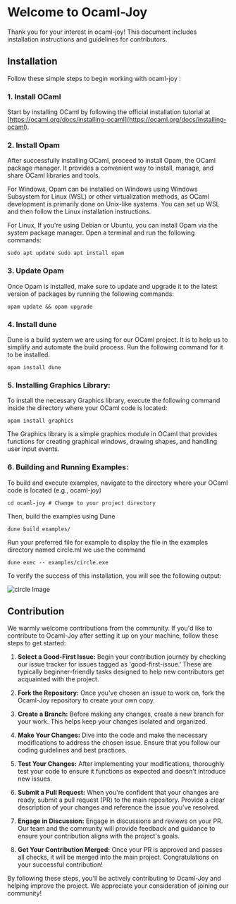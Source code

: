 # Welcome to Ocaml-Joy
Thank you for your interest in ocaml-joy! This document includes installation instructions and guidelines for contributors.

## Installation

Follow these simple steps to begin working with ocaml-joy :

### 1. Install OCaml

Start by installing OCaml by following the official installation tutorial at [https://ocaml.org/docs/installing-ocaml](https://ocaml.org/docs/installing-ocaml).

### 2. Install Opam

After successfully installing OCaml, proceed to install Opam, the OCaml package manager. It provides a convenient way to install, manage, and share OCaml libraries and tools.

For Windows, Opam can be installed on Windows using Windows Subsystem for Linux (WSL) or other virtualization methods, as OCaml development is primarily done on Unix-like systems. You can set up WSL and then follow the Linux installation instructions.

For Linux, If you're using Debian or Ubuntu, you can install Opam via the system package manager. Open a terminal and run the following commands:

`sudo apt update
sudo apt install opam
`

### 3. Update Opam
Once Opam is installed, make sure to update and upgrade it to the latest version of packages by running the following commands:

`opam update && opam upgrade`

### 4. Install dune
Dune is a build system we are using for our OCaml project. It is to help us to simplify and automate the build process. Run the following command for it to be installed.

`opam install dune`

### 5. Installing Graphics Library:
To install the necessary Graphics library, execute the following command inside the directory where your OCaml code is located:

`opam install graphics`

The Graphics library is a simple graphics module in OCaml that provides functions for creating graphical windows, drawing shapes, and handling user input events.

### 6. Building and Running Examples:
To build and execute examples, navigate to the directory where your OCaml code is located (e.g., ocaml-joy)

`cd ocaml-joy # Change to your project directory`

Then, build the examples using Dune 

`dune build examples/`

Run your preferred file for example to display the file in the examples directory named circle.ml we use the command

`dune exec -- examples/circle.exe`

To verify the success of this installation, you will see the following output:

![circle Image](https://github.com/joanita-51/ocaml-joy/assets/82649346/87bf01ad-836f-4491-97c2-8724b8047429)


## Contribution

We warmly welcome contributions from the community. If you'd like to contribute to Ocaml-Joy after setting it up on your machine, follow these steps to get started:

1. **Select a Good-First Issue:** Begin your contribution journey by checking our issue tracker for issues tagged as 'good-first-issue.' These are typically beginner-friendly tasks designed to help new contributors get acquainted with the project.

2. **Fork the Repository:** Once you've chosen an issue to work on, fork the Ocaml-Joy repository to create your own copy.

3. **Create a Branch:** Before making any changes, create a new branch for your work. This helps keep your changes isolated and organized.

4. **Make Your Changes:** Dive into the code and make the necessary modifications to address the chosen issue. Ensure that you follow our coding guidelines and best practices.

5. **Test Your Changes:** After implementing your modifications, thoroughly test your code to ensure it functions as expected and doesn't introduce new issues.

6. **Submit a Pull Request:** When you're confident that your changes are ready, submit a pull request (PR) to the main repository. Provide a clear description of your changes and reference the issue you've resolved.

7. **Engage in Discussion:** Engage in discussions and reviews on your PR. Our team and the community will provide feedback and guidance to ensure your contribution aligns with the project's goals.

8. **Get Your Contribution Merged:** Once your PR is approved and passes all checks, it will be merged into the main project. Congratulations on your successful contribution!

By following these steps, you'll be actively contributing to Ocaml-Joy and helping improve the project. We appreciate your consideration of joining our community!
